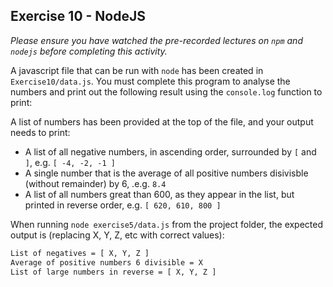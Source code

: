 ## Exercise 10 - NodeJS

*Please ensure you have watched the pre-recorded lectures on `npm` and `nodejs` before completing this activity.*

A javascript file that can be run with `node` has been created in `Exercise10/data.js`. You must complete this program to analyse the numbers and print out the following result using the `console.log` function to print:

A list of numbers has been provided at the top of the file, and your output needs to print:
 * A list of all negative numbers, in ascending order, surrounded by `[` and `]`, e.g. `[ -4, -2, -1 ]`
 * A single number that is the average of all positive numbers disivisble (without remainder) by 6, .e.g. `8.4`
 * A list of all numbers great than 600, as they appear in the list, but printed in reverse order, e.g. `[ 620, 610, 800 ]`

When running `node exercise5/data.js` from the project folder, the expected output is (replacing X, Y, Z, etc with correct values):
```txt
List of negatives = [ X, Y, Z ]
Average of positive numbers 6 divisible = X
List of large numbers in reverse = [ X, Y, Z ]
```
